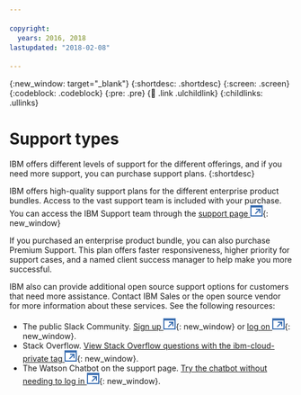 ```yaml
---

copyright:
  years: 2016, 2018
lastupdated: "2018-02-08"

---
```


{:new_window: target="_blank"}
{:shortdesc: .shortdesc}
{:screen: .screen}
{:codeblock: .codeblock}
{:pre: .pre}
{:child: .link .ulchildlink}
{:childlinks: .ullinks}

# Support types

IBM offers different levels of support for the different offerings, and if you need more support, you can purchase support plans.
{:shortdesc}

IBM offers high-quality support plans for the different enterprise product bundles. Access to the vast support team is included with your purchase. You can access the IBM Support team through the [support page ![Opens in a new tab](../../images/icons/launch-glyph.svg "Opens in a new tab")](https://ibm.biz/icpsupport){: new_window}

If you purchased an enterprise product bundle, you can also purchase Premium Support. This plan offers faster responsiveness, higher priority for support cases, and a named client success manager to help make you more successful. 

IBM also can provide additional open source support options for customers that need more assistance. Contact IBM Sales or the open source vendor for more information about these services. See the following resources:

* The public Slack Community. [Sign up ![Opens in a new tab](../../images/icons/launch-glyph.svg "Opens in a new tab")](https://slack-invite-ibm-cloud-tech.mybluemix.net){: new_window} or [log on ![Opens in a new tab](../../images/icons/launch-glyph.svg "Opens in a new tab")](https://ibm-cloud-tech.slack.com/messages/C2HQFDAET){: new_window}.
* Stack Overflow. [View Stack Overflow questions with the ibm-cloud-private tag ![Opens in a new tab](../../images/icons/launch-glyph.svg "Opens in a new tab")](https://stackoverflow.com/search?q=ibm-cloud-private){: new_window}.
* The Watson Chatbot on the support page. [Try the chatbot without needing to log in ![Opens in a new tab](../../images/icons/launch-glyph.svg "Opens in a new tab")](https://ibm.biz/icpsupport){: new_window}.
